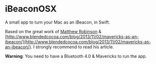 iBeaconOSX
==========

A small app to turn your Mac as an iBeacon, in Swift.

Based on the great work of [Matthew Robinson](https://github.com/mttrb/BeaconOSX) & [http://www.blendedcocoa.com/blog/2013/11/02/mavericks-as-an-ibeacon/](http://www.blendedcocoa.com/blog/2013/11/02/mavericks-as-an-ibeacon/). I strongly recommend to read his article.

**Warning**: You need to have a Bluetooth 4.0 & Mavericks to run the app.